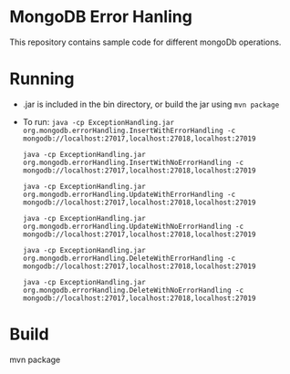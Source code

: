 # MongoDB Error Hanling
This repository contains sample code for different mongoDb operations.

# Running
* .jar is included in the bin directory, or build the jar using `mvn package`
* To run:
    `java -cp ExceptionHandling.jar org.mongodb.errorHandling.InsertWithErrorHandling -c mongodb://localhost:27017,localhost:27018,localhost:27019`

    `java -cp ExceptionHandling.jar org.mongodb.errorHandling.InsertWithNoErrorHandling -c mongodb://localhost:27017,localhost:27018,localhost:27019`

    `java -cp ExceptionHandling.jar org.mongodb.errorHandling.UpdateWithErrorHandling -c mongodb://localhost:27017,localhost:27018,localhost:27019`

    `java -cp ExceptionHandling.jar org.mongodb.errorHandling.UpdateWithNoErrorHandling -c mongodb://localhost:27017,localhost:27018,localhost:27019`

    `java -cp ExceptionHandling.jar org.mongodb.errorHandling.DeleteWithErrorHandling -c mongodb://localhost:27017,localhost:27018,localhost:27019`

    `java -cp ExceptionHandling.jar org.mongodb.errorHandling.DeleteWithNoErrorHandling -c mongodb://localhost:27017,localhost:27018,localhost:27019`


# Build
mvn package

